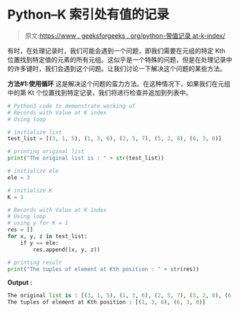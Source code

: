 # Python–K 索引处有值的记录

> 原文:[https://www . geeksforgeeks . org/python-带值记录 at-k-index/](https://www.geeksforgeeks.org/python-records-with-value-at-k-index/)

有时，在处理记录时，我们可能会遇到一个问题，即我们需要在元组的特定 Kth 位置找到特定值的元素的所有元组。这似乎是一个特殊的问题，但是在处理记录中的许多键时，我们会遇到这个问题。让我们讨论一下解决这个问题的某些方法。

**方法#1:使用循环**
这是解决这个问题的蛮力方法。在这种情况下，如果我们在元组中的第 Kt 个位置找到特定记录，我们将进行检查并追加到列表中。

```py
# Python3 code to demonstrate working of
# Records with Value at K index
# Using loop

# initialize list 
test_list = [(3, 1, 5), (1, 3, 6), (2, 5, 7), (5, 2, 8), (6, 3, 0)]

# printing original list
print("The original list is : " + str(test_list))

# initialize ele 
ele = 3

# initialize K 
K = 1

# Records with Value at K index
# Using loop
# using y for K = 1 
res = []
for x, y, z in test_list:
    if y == ele:
        res.append((x, y, z))

# printing result
print("The tuples of element at Kth position : " + str(res))
```

**Output :**

```py
The original list is : [(3, 1, 5), (1, 3, 6), (2, 5, 7), (5, 2, 8), (6, 3, 0)]
The tuples of element at Kth position : [(1, 3, 6), (6, 3, 0)]

```